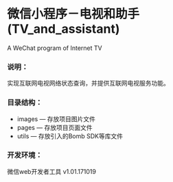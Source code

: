 # 微信小程序－电视和助手 (TV_and_assistant)
A WeChat program of Internet TV

### 说明：

实现互联网电视网络状态查询，并提供互联网电视服务功能。

### 目录结构：

- images — 存放项目图片文件
- pages — 存放项目页面文件
- utils — 存放引入的Bomb SDK等库文件

### 开发环境：

微信web开发者工具 v1.01.171019

